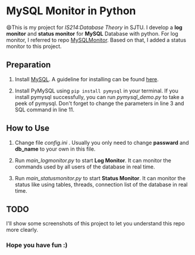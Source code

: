 # MySQL Monitor in Python

:smile:This is my project for *IS214:Database Theory* in SJTU. I develop a **log monitor** and **status monitor** for **MySQL** Database with python. For log monitor, I referred to repo [MySQLMonitor](https://github.com/TheKingOfDuck/MySQLMonitor). Based on that, I added a status monitor to this project.

## Preparation
1. Install [MySQL](https://www.mysql.com/). A guideline for installing can be found [here](http://www.runoob.com/mysql/mysql-install.html?tdsourcetag=s_pctim_aiomsg).

2. Install PyMySQL using <code>pip install pymysql</code> in your terminal. If you install pymysql successfully, you can run *pymysql_demo.py* to take a peek of pymysql. Don't forget to change the parameters in line 3 and SQL command in line 11.


## How to Use
1. Change file *config.ini* . Usually you only need to change **passward** and **db_name** to your own in this file.

2. Run *main_logmonitor.py* to start **Log Monitor**. It can monitor the commands used by all users of the database in real time.

3. Run *main_statusmonitor.py* to start **Status Monitor**. It can monitor the status like using tables, threads, connection list of the database in real time.

## TODO
I'll show some screenshots of this project to let you understand this repo more clearly.


### Hope you have fun :)



